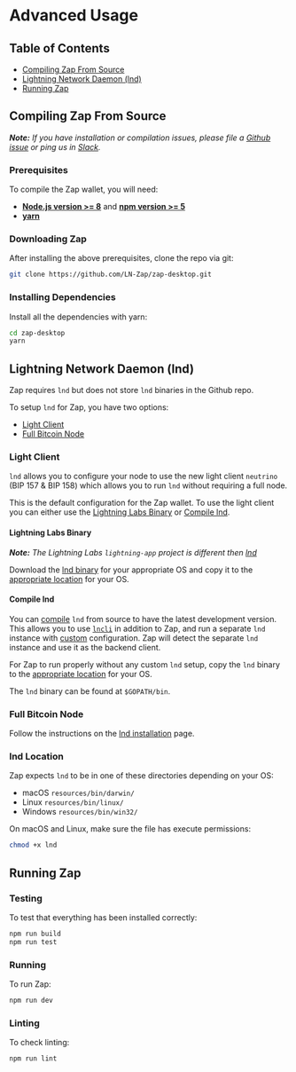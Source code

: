 # Advanced Usage

## Table of Contents

- [Compiling Zap From Source](#compiling-zap-from-source)
- [Lightning Network Daemon (lnd)](<#lightning-network-daemon-lnd>)
- [Running Zap](#running-zap)

## Compiling Zap From Source

**_Note:_** _If you have installation or compilation issues, please file a [Github issue][issues] or ping us in [Slack][slack]._

### Prerequisites

To compile the Zap wallet, you will need:

- **[Node.js version >= 8](https://nodejs.org)** and **[npm version >= 5](https://www.npmjs.com)**
- **[yarn](https://yarnpkg.com/lang/en/docs/install/)**

### Downloading Zap

After installing the above prerequisites, clone the repo via git:

```bash
git clone https://github.com/LN-Zap/zap-desktop.git
```

### Installing Dependencies

Install all the dependencies with yarn:

```bash
cd zap-desktop
yarn
```

## Lightning Network Daemon (lnd)

Zap requires `lnd` but does not store `lnd` binaries in the Github repo.

To setup `lnd` for Zap, you have two options:

- [Light Client](#light-client)
- [Full Bitcoin Node](#full-bitcoin-node)

### Light Client

`lnd` allows you to configure your node to use the new light client `neutrino` (BIP 157 & BIP 158) which allows you to run `lnd` without requiring a full node.

This is the default configuration for the Zap wallet. To use the light client you can either use the [Lightning Labs Binary](#lightning-labs-binary) or [Compile lnd](#compile-lnd).

#### Lightning Labs Binary

**_Note:_** _The Lightning Labs `lightning-app` project is different then [lnd](https://github.com/lightningnetwork/lnd)_

Download the [lnd binary](https://github.com/lightningnetwork/lnd/releases) for your appropriate OS and copy it to the [appropriate location](#lnd-location) for your OS.

#### Compile lnd

You can [compile](https://github.com/lightningnetwork/lnd/blob/master/docs/INSTALL.md) `lnd` from source to have the latest development version. This allows you to use [`lncli`](http://dev.lightning.community/overview/#lnd-interfaces) in addition to Zap, and run a separate `lnd` instance with [custom](http://dev.lightning.community/guides/installation/#lnd) configuration. Zap will detect the separate `lnd` instance and use it as the backend client.

For Zap to run properly without any custom `lnd` setup, copy the `lnd` binary to the [appropriate location](#lnd-location) for your OS.

The `lnd` binary can be found at `$GOPATH/bin`.

### Full Bitcoin Node

Follow the instructions on the [lnd installation](https://github.com/lightningnetwork/lnd/blob/master/docs/INSTALL.md) page.

### lnd Location

Zap expects `lnd` to be in one of these directories depending on your OS:

- macOS `resources/bin/darwin/`
- Linux `resources/bin/linux/`
- Windows `resources/bin/win32/`

On macOS and Linux, make sure the file has execute permissions:

```bash
chmod +x lnd
```

## Running Zap

### Testing

To test that everything has been installed correctly:

```bash
npm run build
npm run test
```

### Running

To run Zap:

```bash
npm run dev
```

### Linting

To check linting:

```bash
npm run lint
```

[issues]: https://github.com/LN-Zap/zap-desktop/issues
[slack]: https://join.slack.com/t/zaphq/shared_invite/enQtMzMxMzIzNDU0NTY3LTgyM2QwYzAyZTA5OTAyMjEwMTQxZmZmZmZkNWUzMTU2MmMyNmMxNjY4Y2VjY2FiYTRkMTkwMTRlMTE4YjM2MWY
